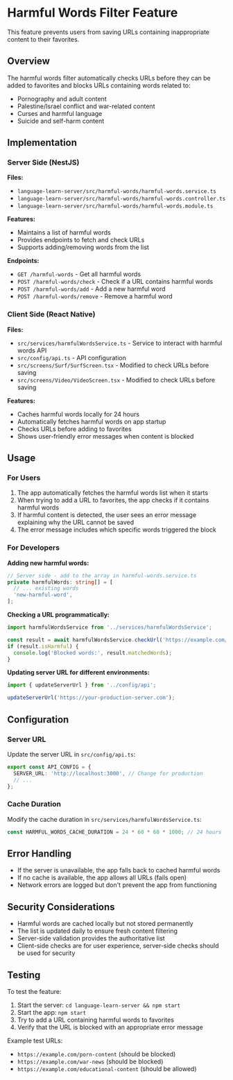 # Harmful Words Filter Feature

This feature prevents users from saving URLs containing inappropriate content to their favorites.

## Overview

The harmful words filter automatically checks URLs before they can be added to favorites and blocks URLs containing words related to:
- Pornography and adult content
- Palestine/Israel conflict and war-related content
- Curses and harmful language
- Suicide and self-harm content

## Implementation

### Server Side (NestJS)

**Files:**
- `language-learn-server/src/harmful-words/harmful-words.service.ts`
- `language-learn-server/src/harmful-words/harmful-words.controller.ts`
- `language-learn-server/src/harmful-words/harmful-words.module.ts`

**Features:**
- Maintains a list of harmful words
- Provides endpoints to fetch and check URLs
- Supports adding/removing words from the list

**Endpoints:**
- `GET /harmful-words` - Get all harmful words
- `POST /harmful-words/check` - Check if a URL contains harmful words
- `POST /harmful-words/add` - Add a new harmful word
- `POST /harmful-words/remove` - Remove a harmful word

### Client Side (React Native)

**Files:**
- `src/services/harmfulWordsService.ts` - Service to interact with harmful words API
- `src/config/api.ts` - API configuration
- `src/screens/Surf/SurfScreen.tsx` - Modified to check URLs before saving
- `src/screens/Video/VideoScreen.tsx` - Modified to check URLs before saving

**Features:**
- Caches harmful words locally for 24 hours
- Automatically fetches harmful words on app startup
- Checks URLs before adding to favorites
- Shows user-friendly error messages when content is blocked

## Usage

### For Users

1. The app automatically fetches the harmful words list when it starts
2. When trying to add a URL to favorites, the app checks if it contains harmful words
3. If harmful content is detected, the user sees an error message explaining why the URL cannot be saved
4. The error message includes which specific words triggered the block

### For Developers

**Adding new harmful words:**
```typescript
// Server side - add to the array in harmful-words.service.ts
private harmfulWords: string[] = [
  // ... existing words
  'new-harmful-word',
];
```

**Checking a URL programmatically:**
```typescript
import harmfulWordsService from '../services/harmfulWordsService';

const result = await harmfulWordsService.checkUrl('https://example.com/some-url');
if (result.isHarmful) {
  console.log('Blocked words:', result.matchedWords);
}
```

**Updating server URL for different environments:**
```typescript
import { updateServerUrl } from '../config/api';

updateServerUrl('https://your-production-server.com');
```

## Configuration

### Server URL
Update the server URL in `src/config/api.ts`:
```typescript
export const API_CONFIG = {
  SERVER_URL: 'http://localhost:3000', // Change for production
  // ...
};
```

### Cache Duration
Modify the cache duration in `src/services/harmfulWordsService.ts`:
```typescript
const HARMFUL_WORDS_CACHE_DURATION = 24 * 60 * 60 * 1000; // 24 hours
```

## Error Handling

- If the server is unavailable, the app falls back to cached harmful words
- If no cache is available, the app allows all URLs (fails open)
- Network errors are logged but don't prevent the app from functioning

## Security Considerations

- Harmful words are cached locally but not stored permanently
- The list is updated daily to ensure fresh content filtering
- Server-side validation provides the authoritative list
- Client-side checks are for user experience, server-side checks should be used for security

## Testing

To test the feature:

1. Start the server: `cd language-learn-server && npm start`
2. Start the app: `npm start`
3. Try to add a URL containing harmful words to favorites
4. Verify that the URL is blocked with an appropriate error message

Example test URLs:
- `https://example.com/porn-content` (should be blocked)
- `https://example.com/war-news` (should be blocked)
- `https://example.com/educational-content` (should be allowed)
